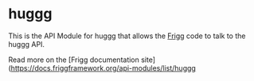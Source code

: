 # huggg
    
This is the API Module for huggg that allows the [Frigg](https://friggframework.org) code to talk to the huggg API.

Read more on the [Frigg documentation site](https://docs.friggframework.org/api-modules/list/huggg